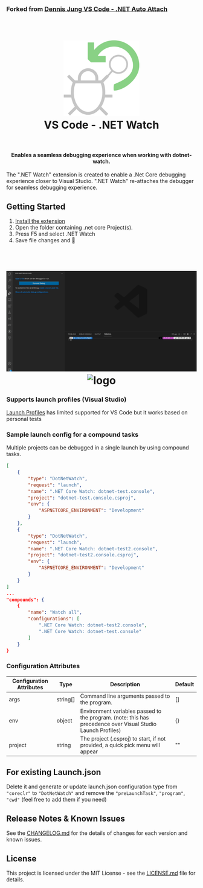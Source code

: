 ### Forked from [Dennis Jung VS Code - .NET Auto Attach](https://gitlab.com/dennismaxjung/vscode-dotnet-auto-attach)

<h1 align="center">
  <br>
    <img src="./images/watch-debug.png" alt="logo" width="200">
  <br>
	VS Code - .NET Watch
  <br>
  <br>
</h1>
<h4 align="center">Enables a seamless debugging experience when working with dotnet-watch.</h4>

The ".NET Watch" extension is created to enable a .Net Core debugging experience closer to Visual Studio.
".NET Watch" re-attaches the debugger for seamless debugging experience.

## Getting Started

1. [Install the extension](https://marketplace.visualstudio.com/items?itemName=murugaratham.todo.replacewithlink)
1. Open the folder containing .net core Project(s).
1. Press F5 and select .NET Watch
1. Save file changes and 🤯

<h1 align="center">
  <br>
    <img src="./images/fresh-start.gif" alt="logo">
		<img src="./images/watch-reload.gif" alt="logo">
  <br>
</h1>

### Supports launch profiles (Visual Studio)

[Launch Profiles](https://github.com/OmniSharp/omnisharp-vscode/blob/master/debugger-launchjson.md#launchsettingsjson-support) has limited supported for VS Code but it works based on personal tests

### Sample launch config for a compound tasks

Multiple projects can be debugged in a single launch by using compound tasks.

```json
[
	{
		"type": "DotNetWatch",
		"request": "launch",
		"name": ".NET Core Watch: dotnet-test.console",
		"project": "dotnet-test.console.csproj",
		"env": {
			"ASPNETCORE_ENVIRONMENT": "Development"
		}
	},
	{
		"type": "DotNetWatch",
		"request": "launch",
		"name": ".NET Core Watch: dotnet-test2.console",
		"project": "dotnet-test2.console.csproj",
		"env": {
			"ASPNETCORE_ENVIRONMENT": "Development"
		}
	}
]
...
"compounds": {
	{
		"name": "Watch all",
		"configurations": [
			".NET Core Watch: dotnet-test2.console",
			".NET Core Watch: dotnet-test.console"
		]
	}
}

```

### Configuration Attributes

| Configuration Attributes | Type     | Description                                                                                                 | Default |
| ------------------------ | -------- | ----------------------------------------------------------------------------------------------------------- | ------- |
| args                     | string[] | Command line arguments passed to the program.                                                               | []      |
| env                      | object   | Environment variables passed to the program. (note: this has precedence over Visual Studio Launch Profiles) | {}      |
| project                  | string   | The project (.csproj) to start, if not provided, a quick pick menu will appear                              | ""      |

## For existing Launch.json

Delete it and generate or update launch.json configuration type from `"coreclr"` to `"DotNetWatch"`
and remove the `"preLaunchTask"`, `"program"`, `"cwd"` (feel free to add them if you need)

## Release Notes & Known Issues

See the [CHANGELOG.md](CHANGELOG.md) for the details of changes for each version and known issues.

## License

This project is licensed under the MIT License - see the [LICENSE.md](LICENSE) file for details.
